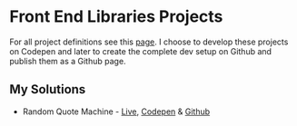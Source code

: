 # Front End Libraries Projects

For all project definitions see this <a href="https://learn.freecodecamp.org/front-end-libraries/front-end-libraries-projects" target="blank">page</a>. I choose to develop these projects on Codepen and later to create the complete dev setup on Github and publish them as a Github page.

## My Solutions

- Random Quote Machine - <a href="https://j-v-a.github.io/got-random-quotes/" target="blank">Live</a>, <a href="https://codepen.io/j-v-a/full/mjrGeM/" target="blank">Codepen</a> & <a href="https://github.com/j-v-a/got-random-quotes" target="blank">Github</a>
